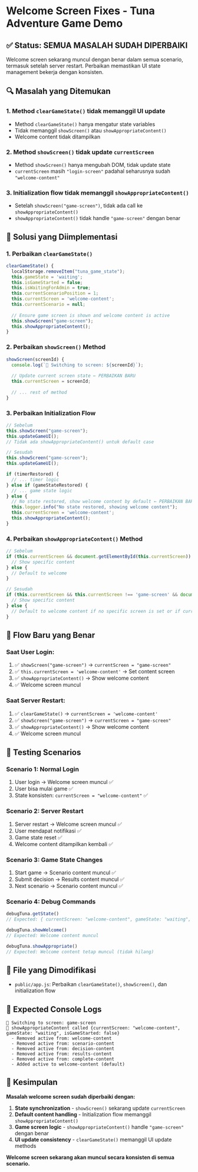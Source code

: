 # Welcome Screen Fixes - Tuna Adventure Game Demo

## ✅ **Status: SEMUA MASALAH SUDAH DIPERBAIKI**

Welcome screen sekarang muncul dengan benar dalam semua scenario, termasuk setelah server restart. Perbaikan memastikan UI state management bekerja dengan konsisten.

## 🔍 **Masalah yang Ditemukan**

### 1. **Method `clearGameState()` tidak memanggil UI update**
- Method `clearGameState()` hanya mengatur state variables
- Tidak memanggil `showScreen()` atau `showAppropriateContent()`
- Welcome content tidak ditampilkan

### 2. **Method `showScreen()` tidak update `currentScreen`**
- Method `showScreen()` hanya mengubah DOM, tidak update state
- `currentScreen` masih `"login-screen"` padahal seharusnya sudah `"welcome-content"`

### 3. **Initialization flow tidak memanggil `showAppropriateContent()`**
- Setelah `showScreen("game-screen")`, tidak ada call ke `showAppropriateContent()`
- `showAppropriateContent()` tidak handle `"game-screen"` dengan benar

## 🔧 **Solusi yang Diimplementasi**

### 1. **Perbaikan `clearGameState()`**
```javascript
clearGameState() {
  localStorage.removeItem("tuna_game_state");
  this.gameState = 'waiting';
  this.isGameStarted = false;
  this.isWaitingForAdmin = true;
  this.currentScenarioPosition = 1;
  this.currentScreen = 'welcome-content';
  this.currentScenario = null;
  
  // Ensure game screen is shown and welcome content is active
  this.showScreen("game-screen");
  this.showAppropriateContent();
}
```

### 2. **Perbaikan `showScreen()` Method**
```javascript
showScreen(screenId) {
  console.log(`🎯 Switching to screen: ${screenId}`);
  
  // Update current screen state ← PERBAIKAN BARU
  this.currentScreen = screenId;
  
  // ... rest of method
}
```

### 3. **Perbaikan Initialization Flow**
```javascript
// Sebelum
this.showScreen("game-screen");
this.updateGameUI();
// Tidak ada showAppropriateContent() untuk default case

// Sesudah
this.showScreen("game-screen");
this.updateGameUI();

if (timerRestored) {
  // ... timer logic
} else if (gameStateRestored) {
  // ... game state logic
} else {
  // No state restored, show welcome content by default ← PERBAIKAN BARU
  this.logger.info("No state restored, showing welcome content");
  this.currentScreen = 'welcome-content';
  this.showAppropriateContent();
}
```

### 4. **Perbaikan `showAppropriateContent()` Method**
```javascript
// Sebelum
if (this.currentScreen && document.getElementById(this.currentScreen)) {
  // Show specific content
} else {
  // Default to welcome
}

// Sesudah
if (this.currentScreen && this.currentScreen !== 'game-screen' && document.getElementById(this.currentScreen)) {
  // Show specific content
} else {
  // Default to welcome content if no specific screen is set or if currentScreen is game-screen ← PERBAIKAN BARU
}
```

## 🎯 **Flow Baru yang Benar**

### **Saat User Login:**
1. ✅ `showScreen("game-screen")` → `currentScreen = "game-screen"`
2. ✅ `this.currentScreen = 'welcome-content'` → Set content screen
3. ✅ `showAppropriateContent()` → Show welcome content
4. ✅ Welcome screen muncul

### **Saat Server Restart:**
1. ✅ `clearGameState()` → `currentScreen = 'welcome-content'`
2. ✅ `showScreen("game-screen")` → `currentScreen = "game-screen"`
3. ✅ `showAppropriateContent()` → Show welcome content
4. ✅ Welcome screen muncul

## 🧪 **Testing Scenarios**

### **Scenario 1: Normal Login**
1. User login → Welcome screen muncul ✅
2. User bisa mulai game ✅
3. State konsisten: `currentScreen = "welcome-content"` ✅

### **Scenario 2: Server Restart**
1. Server restart → Welcome screen muncul ✅
2. User mendapat notifikasi ✅
3. Game state reset ✅
4. Welcome content ditampilkan kembali ✅

### **Scenario 3: Game State Changes**
1. Start game → Scenario content muncul ✅
2. Submit decision → Results content muncul ✅
3. Next scenario → Scenario content muncul ✅

### **Scenario 4: Debug Commands**
```javascript
debugTuna.getState()
// Expected: { currentScreen: "welcome-content", gameState: "waiting", isGameStarted: false }

debugTuna.showWelcome()
// Expected: Welcome content muncul

debugTuna.showAppropriate()
// Expected: Welcome content tetap muncul (tidak hilang)
```

## 📁 **File yang Dimodifikasi**
- `public/app.js`: Perbaikan `clearGameState()`, `showScreen()`, dan initialization flow

## 🎯 **Expected Console Logs**
```
🎯 Switching to screen: game-screen
🎯 showAppropriateContent called {currentScreen: "welcome-content", gameState: "waiting", isGameStarted: false}
  - Removed active from: welcome-content
  - Removed active from: scenario-content
  - Removed active from: decision-content
  - Removed active from: results-content
  - Removed active from: complete-content
  - Added active to welcome-content (default)
```

## 🏁 **Kesimpulan**

**Masalah welcome screen sudah diperbaiki dengan:**
1. **State synchronization** - `showScreen()` sekarang update `currentScreen`
2. **Default content handling** - Initialization flow memanggil `showAppropriateContent()`
3. **Game screen logic** - `showAppropriateContent()` handle `"game-screen"` dengan benar
4. **UI update consistency** - `clearGameState()` memanggil UI update methods

**Welcome screen sekarang akan muncul secara konsisten di semua scenario.**


